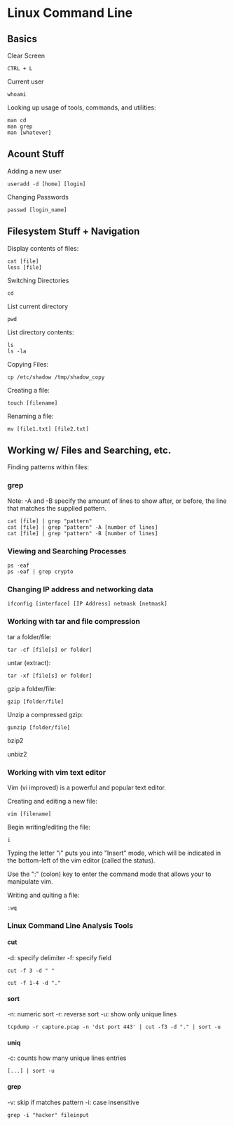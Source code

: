 # Linux Command Line

## Basics

Clear Screen

```
CTRL + L
```

Current user

```
whoami
```

Looking up usage of tools, commands, and utilities:

```
man cd
man grep
man [whatever]
```

## Acount Stuff

Adding a new user

```
useradd -d [home] [login]
```

Changing Passwords

```
passwd [login_name]
```

## Filesystem Stuff + Navigation

Display contents of files:

```
cat [file]
less [file]
```

Switching Directories

```
cd
```

List current directory

```
pwd
```

List directory contents:

```
ls
ls -la
```

Copying Files:

```
cp /etc/shadow /tmp/shadow_copy
```

Creating a file:

```
touch [filename]
```

Renaming a file:

```
mv [file1.txt] [file2.txt]
```

## Working w/ Files and Searching, etc.

Finding patterns within files:

### grep

Note: -A and -B specify the amount of lines to show after, or before, the line that matches the supplied pattern.

```
cat [file] | grep "pattern"
cat [file] | grep "pattern" -A [number of lines]
cat [file] | grep "pattern" -B [number of lines]
```

### Viewing and Searching Processes

```
ps -eaf
ps -eaf | grep crypto
```

### Changing IP address and networking data

```
ifconfig [interface] [IP Address] netmask [netmask]
```

### Working with tar and file compression

tar a folder/file:

```
tar -cf [file[s] or folder]
```

untar (extract):

```
tar -xf [file[s] or folder]
```

gzip a folder/file:

```
gzip [folder/file]
```

Unzip a compressed gzip:

```
gunzip [folder/file]
```

bzip2

unbiz2


### Working with vim text editor

Vim (vi improved) is a powerful and popular text editor.

Creating and editing a new file:

```
vim [filename]
```

Begin writing/editing the file:

```
i
```

Typing the letter "i" puts you into "Insert" mode, which will be indicated in the bottom-left of the vim editor (called the status).

Use the ":" (colon) key to enter the command mode that allows your to manipulate vim.

Writing and quiting a file:

```
:wq
```

### Linux Command Line Analysis Tools

#### cut

-d: specify delimiter
-f: specify field

```
cut -f 3 -d " "
```

```
cut -f 1-4 -d "."
```

#### sort

-n: numeric sort
-r: reverse sort
-u: show only unique lines

```
tcpdump -r capture.pcap -n 'dst port 443' | cut -f3 -d "." | sort -u
```

#### uniq

-c: counts how many unique lines entries

```
[...] | sort -u
```

#### grep

-v: skip if matches pattern
-i: case insensitive

```
grep -i "hacker" fileinput
```





